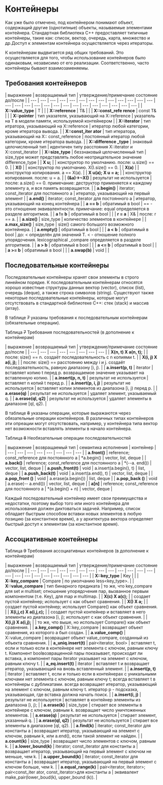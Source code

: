 # Контейнеры

Как уже было отмечено, под контейнером понимают объект, содержащий другие \(однотипные\) объекты, называемые элементами контейнера. Стандартная библиотека С++ предоставляет типичные контейнеры, такие как: список, вектор, очередь, карта, множество и др.Доступ к элементам контейнера осуществляется через итераторы.

К контейнерам выдвигается ряд общих требований. Это осуществляется для того, чтобы использование контейнеров было одинаковым, независимо от его реализации. Соответственно, часто контейнеры бывают взаимозаменяемы.

##  Требования контейнеров

| выражение | возвращаемый тип | утверждение/примечание состояние до/после |
| --- | --- | --- | --- | --- | --- | --- | --- | --- | --- | --- | --- | --- | --- | --- | --- | --- | --- | --- | --- | --- | --- | --- | --- | --- | --- | --- |
| **X::value\_type** | Т |   |
| **X::reference** |  T& |   |
| **X::const\_refe rence** |  const T& |   |
| **X::pointer** | тип указателя, указывающий на X::reference | указатель на T в модели памяти, используемой контейнером |
| **X::iterator** | тип итратора, указывающий на X::reference | итератор любой категории, кроме итератора вывода. |
| **X::const\_iter ator** | тип итератора, указывающий на X:: const\_reference | постоянный итератор любой категории, кроме итератора вывода. |
| **X::difference \_type** | знаковый целочисленный тип | идентичен типу расстояния X::iterator и X::const\_iterator |
| **X::size\_type** | беззнаковый целочисленный тип  | size\_type может представлять любое неотрицательное значение difference\_type |
| **X u;** |   | конструктор по умолчанию. после: u.size\(\) == 0. |
| **X\(\)** |   |  конструктор по умолчанию. X\(\).size\(\) == 0. |
| **X\(a\)** |   |  конструктор копирования. a == X\(a\). |
| **X u\(a\); X u = a;** |   | конструктор копирования. после: u = a. |
| **\(&a\)-&gt;~X\(\)** | результат не используется | после: a.size\(\) == 0.  примечание: деструктор применяется к каждому элементу a, и вся память возвращается. |
| **a.begin\(\)** | iterator; const\_iterator для постоянного a |  итератор, указывающий на первый элемент |
| **a.end\(\)** | iterator; const\_iterator для постоянного a |  итератор, указывающий на конец контейнера |
| **a == b** | обратимый в bool | == - это отношение эквивалентности. примечание: equal определяется в разделе алгоритмов. |
| **a != b** | обратимый в bool |   |
| **r = a** | X& | после: r == a. |
| **a.size\(\)** | size\_type |  количество элементов в контейнере |
| **a.max\_size\(\)** | size\_type | size\(\) самого большого возможного контейнера. |
| **a.empty\(\)** | обратимый в bool |   |
| **a &lt; b** | обратимый в bool | до: &lt; определён для значений T. &lt; - отношение полного упорядочения.  lexicographical \_compare определяется в разделе алгоритмов. |
| **a &gt; b** | обратимый в bool |   |
| **a &lt;= b** | обратимый в bool |   |
| **a &gt;= b** | обратимый в bool |   |
| **a.swap\(b\)** | void |   |

## Последовательные контейнеры

Последовательные контейнеры хранят свои элементы в строго линейном порядке. К последовательным контейнерам относятся хорошо известные структуры данных вектор \(vector\), список \(list\), очередь \(deque\), а также строка символов \(string\). Существуют также некоторые последовательные контейнеры, которые могут отсутствовать в стандартной библиотеке С++: стек \(stack\) и массив \(array\).

В таблице ~~7~~ указаны требования к последовательным контейнерам \(обязательные операции\).

Таблица ~~7~~ Требования последовательностей \(в дополнение к контейнерам\)

| выражение | возвращаемый тип | утверждение/примечание состояние до/после |
| --- | --- | --- | --- | --- | --- | --- | --- |
| **X\(n, t\) X a\(n, t\);** |   | после: size\(\) == n. создаёт последовательность с n копиями t. |
| **X\(i, j\) X a\(i, j\);** |   | после: size\(\) == расстоянию между i и j. создаёт последовательность, равную диапазону \[i, j\). |
| **a.insert\(p, t\)** | iterator | вставляет копию t перед p. возвращаемое значение указывает на вставленную копию. |
| **a.insert\(p, n, t\)** | результат не используется | вставляет n копий t перед p. |
| **a.insert\(p, i, j\)** | результат не используется | вставляет копии элементов из диапазона \[i, j\) перед p. |
| **a.erase\(q\)** | результат не используется | удаляет элемент, указываемый q. |
| **a.erase\(ql, q2\)** | результат не используется | удаляет элементы в диапазоне \[ql, q2\). |

 В таблице ~~8~~ указаны операции, которые выражаются через обязательные операции контейнеров. В различных типах контейнеров эти опреации могут отсутствовать, например, у контейнера типа вектор нет возможности вставлять элементы в начало контейнера.

Таблица ~~8~~ Необязательные операции последовательностей

| выражение | возвращаемый тип | семантика исполнения | контейнер |
| --- | --- | --- | --- | --- | --- | --- | --- |
| **a.front\(\)** | reference; const\_reference для постоянного a | \*a.begin\(\) | vector, list, deque |
| **a.back\(\)** | reference; const\_reference для постоянного a | \*\(--a. end\(\)\) | vector, list, deque |
| **a.push\_front\(t\)** | void | a.insert\(a.begin\(\), t\) | list, deque |
| **a.push\_back\(t\)** | void | a.insert\(a.end\(\), t\) | vector, list, deque |
| **a.pop\_front \(\)** | void | a.erase\(a.begin\(\)\) | list, deque |
| **a.pop\_back \(\)** | void | a.erase\(-- a.end\(\)\) | vector, list, deque |
| **a\[n\]** | reference; const\_reference для постоянного a | \*\(a.begin\(\) + n\) | vector, deque |

Каждый последовательный контейнер имеет свои преимущества и недостатки, поэтому выбор того или иного контейнера для использования должен диктоваться задачей. Например, список обладает быстрым способом вставки новых элементов в любую позицию \(за константное время\), а у архитектура вектора определяет быстрый доступ к элементам \(за константное время\).

## Ассоциативные контейнеры

Таблица ~~9~~ Требования ассоциативных контейнеров \(в дополнение к контейнерам\)

| выражение | возвращаемый тип | утверждение/примечание состояние до/после |
| --- | --- | --- | --- | --- | --- | --- | --- | --- | --- | --- | --- | --- | --- | --- | --- | --- | --- | --- | --- | --- | --- |
| **X::key\_type** | Key |   |
| **X::key\_compare** | Compare | по умолчанию less&lt;key\_type&gt;. |
| **X::value\_compare** | тип бинарного предиката | то же, что key\_compare для set и multiset;  отношение упорядочения пар, вызванное первым компонентом \(т.е. Key\), для map и multimap. |
| **X\(c\) X a\(c\);** |   | создает пустой контейнер;  использует с как объект сравнения. |
| **X\(\) X a;** |   | создает пустой контейнер;  использует Compare\(\) как объект сравнения. |
| **X\(i,j,c\)  X a\(i,j,c\);** |  | cоздает пустой контейнер и вставляет в него элементы из диапазона \[i, j\); использует с как объект сравнения. |
| **X\(i,j\) X a\(i,j\);** |   | то же, что выше, но использует Compare\(\) как объект сравнения. |
| **a.key\_comp\(\)** | X::key\_compare | возвращает объект сравнения, из которого а был создан. |
| **a.value\_comp\(\)** | X::value\_compare | возвращает объект value\_compare, созданный из объекта сравнения. |
| **a\_uniq.insert\(t\)** | pair&lt;iterator, bool&gt; | вставляет t, если и только если в контейнере нет элемента с ключом, равным ключу t. Компонент boolвозвращенной пары показывает, происходит ли вставка, а компонент пары iterator указывает на элемент с ключом, равным ключу t. |
| **a\_eq.insert\(t\)** | iterator | вставляет t и возвращает итератор, указывающий на вновь вставленный элемент. |
| **a.insert\(p, t\)** | iterator | вставляет t, если и только если в контейнерах с уникальными ключами нет элемента с ключом, равным ключу t; всегда вставляет t в контейнеры с дубликатами.  всегда возвращает итератор, указывающий на элемент с ключом, равным ключу t. итератор p - подсказка, указывающая, где вставка должна начать поиск. |
| **a.insert\(i, j\)** | результат не используется | вставляет в контейнер элементы из диапазона \[i, j\); |
| **a.erase\(k\)** | size\_type | стирает все элементы в контейнере с ключом, равным k. возвращает число уничтоженных элементов. |
| **a.erase\(q\)** | результат не используется | стирает элемент, указанный q. |
| **a.erase\(ql, q2\)** | результат не используется | стирает все элементы в диапазоне \[ql, q2\). |
| **a.find\(k\)** | iterator; const\_iterator для константы a | возвращает итератор, указывающий на элемент с ключом, равным k, или a.end\(\), если такой элемент не найден. |
| **a.count\(k\)** | size\_type | возвращает число элементов с ключом, равным k. |
| **a.lower\_bound\(k\)** | iterator;  const\_iterator для константы a | возвращает итератор, указывающий на первый элемент с ключом не меньше, чем k. |
| **a.upper\_bound\(k\)** | iterator; const\_iterator для константы a | возвращает итератор, указывающий на первый элемент с ключом больше, чем k. |
| **a.equal\_range\(k\)** | pair&lt;iterator, itеrator&gt;; pair&lt;const\_iter ator, const\_iterator&gt;для константы a | эквивалент make\_pair\(lower\_boud\(k\), upper\_bound \(k\)\). |

